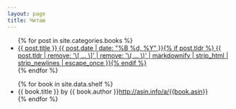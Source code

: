 ```yaml
---
layout: page
title: Читаю
---
```


<ul class="post-list">
	{% for post in site.categories.books %} 
 	<li>
 		<a href="{{ site.url }}{{ post.url }}">{{ post.title }} <span class="entry-date"><time datetime="{{ post.date | date_to_xmlschema }}">{{ post.date | date: "%B %d, %Y" }}</time></span>{% if post.tldr %} <span class="excerpt">{{ post.tldr | remove: '\[ ... \]' | remove: '\( ... \)' | markdownify | strip_html | strip_newlines | escape_once }}</span>{% endif %}</a>
 	</li>
	{% endfor %}
</ul>

<ul class="post-list">
	{% for book in site.data.shelf %} 
 	<li>
 		<span class="book-title">{{ book.title }}</span> by <span class="book-author">{{ book.author }}</span><a href="http://asin.info/a/{{book.asin}}">http://asin.info/a/{{book.asin}}</a>
 	</li>
	{% endfor %}
</ul>